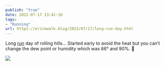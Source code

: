 ```yaml
---
publish: "true"
date: 2022-07-17 13:41:10
tags:
- "Running"
url: https://ericmwalk.blog/2022/07/17/long-run-day.html
---
```

Long [run](http://www.strava.com/activities/7484214327) day of rolling hills... Started early to avoid the heat but you can’t change the dew point or humidity which was 66° and 90%. 🥵

![](https://ericmwalk.blog/uploads/2022/efee26a74c.jpg)